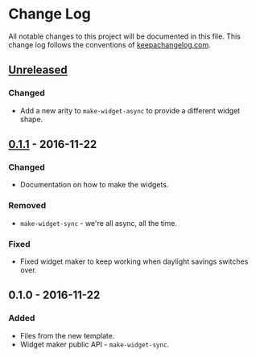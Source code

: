 # Change Log
All notable changes to this project will be documented in this file. This change log follows the conventions of [keepachangelog.com](http://keepachangelog.com/).

## [Unreleased]
### Changed
- Add a new arity to `make-widget-async` to provide a different widget shape.

## [0.1.1] - 2016-11-22
### Changed
- Documentation on how to make the widgets.

### Removed
- `make-widget-sync` - we're all async, all the time.

### Fixed
- Fixed widget maker to keep working when daylight savings switches over.

## 0.1.0 - 2016-11-22
### Added
- Files from the new template.
- Widget maker public API - `make-widget-sync`.

[Unreleased]: https://github.com/your-name/toksun/compare/0.1.1...HEAD
[0.1.1]: https://github.com/your-name/toksun/compare/0.1.0...0.1.1
